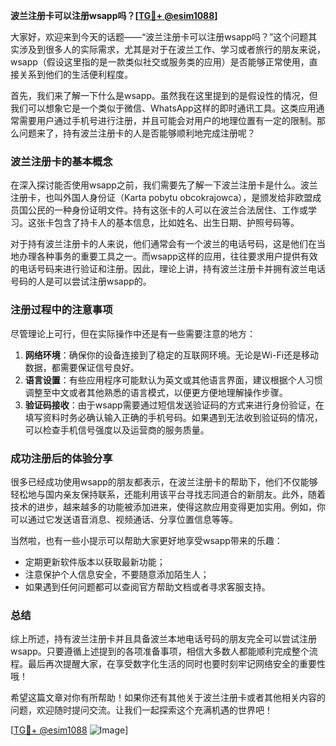**波兰注册卡可以注册wsapp吗？[[TG💪+ @esim1088](https://t.me/s/esim1088)]**

大家好，欢迎来到今天的话题——“波兰注册卡可以注册wsapp吗？”这个问题其实涉及到很多人的实际需求，尤其是对于在波兰工作、学习或者旅行的朋友来说，wsapp（假设这里指的是一款类似社交或服务类的应用）是否能够正常使用，直接关系到他们的生活便利程度。

首先，我们来了解一下什么是wsapp。虽然我在这里提到的是假设性的情况，但我们可以想象它是一个类似于微信、WhatsApp这样的即时通讯工具。这类应用通常需要用户通过手机号进行注册，并且可能会对用户的地理位置有一定的限制。那么问题来了，持有波兰注册卡的人是否能够顺利地完成注册呢？

### 波兰注册卡的基本概念

在深入探讨能否使用wsapp之前，我们需要先了解一下波兰注册卡是什么。波兰注册卡，也叫外国人身份证（Karta pobytu obcokrajowca），是颁发给非欧盟成员国公民的一种身份证明文件。持有这张卡的人可以在波兰合法居住、工作或学习。这张卡包含了持卡人的基本信息，比如姓名、出生日期、护照号码等。

对于持有波兰注册卡的人来说，他们通常会有一个波兰的电话号码，这是他们在当地办理各种事务的重要工具之一。而wsapp这样的应用，往往要求用户提供有效的电话号码来进行验证和注册。因此，理论上讲，持有波兰注册卡并拥有波兰电话号码的人是可以尝试注册wsapp的。

### 注册过程中的注意事项

尽管理论上可行，但在实际操作中还是有一些需要注意的地方：

1. **网络环境**：确保你的设备连接到了稳定的互联网环境。无论是Wi-Fi还是移动数据，都需要保证信号良好。
2. **语言设置**：有些应用程序可能默认为英文或其他语言界面，建议根据个人习惯调整至中文或者其他熟悉的语言模式，以便更方便地理解操作步骤。
3. **验证码接收**：由于wsapp需要通过短信发送验证码的方式来进行身份验证，在填写资料时务必确认输入正确的手机号码。如果遇到无法收到验证码的情况，可以检查手机信号强度以及运营商的服务质量。

### 成功注册后的体验分享

很多已经成功使用wsapp的朋友都表示，在波兰注册卡的帮助下，他们不仅能够轻松地与国内亲友保持联系，还能利用该平台寻找志同道合的新朋友。此外，随着技术的进步，越来越多的功能被添加进来，使得这款应用变得更加实用。例如，你可以通过它发送语音消息、视频通话、分享位置信息等等。

当然啦，也有一些小提示可以帮助大家更好地享受wsapp带来的乐趣：
- 定期更新软件版本以获取最新功能；
- 注意保护个人信息安全，不要随意添加陌生人；
- 如果遇到任何问题都可以查阅官方帮助文档或者寻求客服支持。

### 总结

综上所述，持有波兰注册卡并且具备波兰本地电话号码的朋友完全可以尝试注册wsapp。只要遵循上述提到的各项准备事项，相信大多数人都能顺利完成整个流程。最后再次提醒大家，在享受数字化生活的同时也要时刻牢记网络安全的重要性哦！

希望这篇文章对你有所帮助！如果你还有其他关于波兰注册卡或者其他相关内容的问题，欢迎随时提问交流。让我们一起探索这个充满机遇的世界吧！

[[TG💪+ @esim1088](https://t.me/s/esim1088) ![Image](https://i.postimg.cc/4NQfJmqS/Snipaste-2025-05-13-00-14-12.png)]